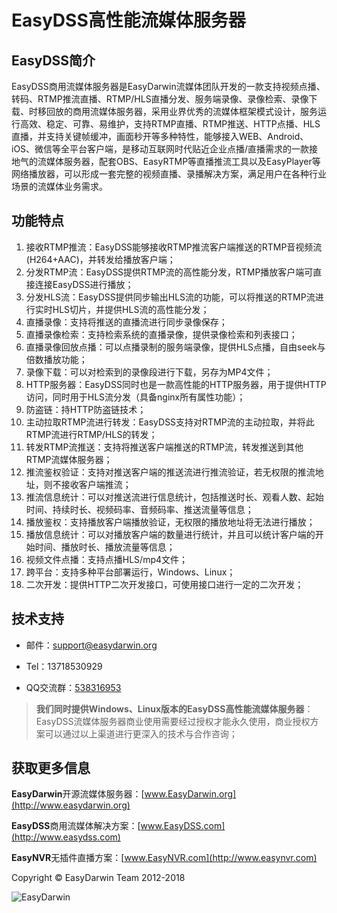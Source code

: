 <h1> EasyDSS高性能流媒体服务器 </h1>

## EasyDSS简介 ##

EasyDSS商用流媒体服务器是EasyDarwin流媒体团队开发的一款支持视频点播、转码、RTMP推流直播、RTMP/HLS直播分发、服务端录像、录像检索、录像下载、时移回放的商用流媒体服务器，采用业界优秀的流媒体框架模式设计，服务运行高效、稳定、可靠、易维护，支持RTMP直播、RTMP推送、HTTP点播、HLS直播，并支持关键帧缓冲，画面秒开等多种特性，能够接入WEB、Android、iOS、微信等全平台客户端，是移动互联网时代贴近企业点播/直播需求的一款接地气的流媒体服务器，配套OBS、EasyRTMP等直播推流工具以及EasyPlayer等网络播放器，可以形成一套完整的视频直播、录播解决方案，满足用户在各种行业场景的流媒体业务需求。

## 功能特点 ##

1. 接收RTMP推流：EasyDSS能够接收RTMP推流客户端推送的RTMP音视频流(H264+AAC)，并转发给播放客户端；
1. 分发RTMP流：EasyDSS提供RTMP流的高性能分发，RTMP播放客户端可直接连接EasyDSS进行播放；
1. 分发HLS流：EasyDSS提供同步输出HLS流的功能，可以将推送的RTMP流进行实时HLS切片，并提供HLS流的高性能分发；
1. 直播录像：支持将推送的直播流进行同步录像保存；
1. 直播录像检索：支持检索系统的直播录像，提供录像检索和列表接口；
1. 直播录像回放点播：可以点播录制的服务端录像，提供HLS点播，自由seek与倍数播放功能；
1. 录像下载：可以对检索到的录像段进行下载，另存为MP4文件；
1. HTTP服务器：EasyDSS同时也是一款高性能的HTTP服务器，用于提供HTTP访问，同时用于HLS流分发（具备nginx所有属性功能）；
1. 防盗链：持HTTP防盗链技术；
1. 主动拉取RTMP流进行转发：EasyDSS支持对RTMP流的主动拉取，并将此RTMP流进行RTMP/HLS的转发；
1. 转发RTMP流推送：支持将推送客户端推送的RTMP流，转发推送到其他RTMP流媒体服务器；
1. 推流鉴权验证：支持对推送客户端的推送流进行推流验证，若无权限的推流地址，则不接收客户端推流；
1. 推流信息统计：可以对推送流进行信息统计，包括推送时长、观看人数、起始时间、持续时长、视频码率、音频码率、推送流量等信息；
1. 播放鉴权：支持播放客户端播放验证，无权限的播放地址将无法进行播放；
1. 播放信息统计：可以对播放客户端的数量进行统计，并且可以统计客户端的开始时间、播放时长、播放流量等信息；
1. 视频文件点播：支持点播HLS/mp4文件；
1. 跨平台：支持多种平台部署运行，Windows、Linux；
1. 二次开发：提供HTTP二次开发接口，可使用接口进行一定的二次开发；


## 技术支持 ##

- 邮件：[support@easydarwin.org](mailto:support@easydarwin.org) 

- Tel：13718530929

- QQ交流群：[538316953](https://jq.qq.com/?_wv=1027&k=5ovcEOi "EasyDSS")

> **我们同时提供Windows、Linux版本的EasyDSS高性能流媒体服务器**：EasyDSS流媒体服务器商业使用需要经过授权才能永久使用，商业授权方案可以通过以上渠道进行更深入的技术与合作咨询；


## 获取更多信息 ##

**EasyDarwin**开源流媒体服务器：[www.EasyDarwin.org](http://www.easydarwin.org)

**EasyDSS**商用流媒体解决方案：[www.EasyDSS.com](http://www.easydss.com)

**EasyNVR**无插件直播方案：[www.EasyNVR.com](http://www.easynvr.com)

Copyright &copy; EasyDarwin Team 2012-2018

![EasyDarwin](http://www.easydarwin.org/skin/easydarwin/images/wx_qrcode.jpg)